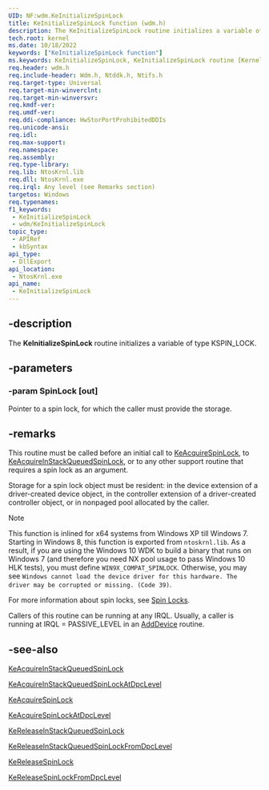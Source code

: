 ```yaml
---
UID: NF:wdm.KeInitializeSpinLock
title: KeInitializeSpinLock function (wdm.h)
description: The KeInitializeSpinLock routine initializes a variable of type KSPIN_LOCK.
tech.root: kernel
ms.date: 10/18/2022
keywords: ["KeInitializeSpinLock function"]
ms.keywords: KeInitializeSpinLock, KeInitializeSpinLock routine [Kernel-Mode Driver Architecture], k105_715eff59-827a-4d41-8e3a-2ce0d1f1181d.xml, kernel.keinitializespinlock, wdm/KeInitializeSpinLock
req.header: wdm.h
req.include-header: Wdm.h, Ntddk.h, Ntifs.h
req.target-type: Universal
req.target-min-winverclnt:
req.target-min-winversvr: 
req.kmdf-ver: 
req.umdf-ver: 
req.ddi-compliance: HwStorPortProhibitedDDIs
req.unicode-ansi: 
req.idl: 
req.max-support: 
req.namespace: 
req.assembly: 
req.type-library: 
req.lib: NtosKrnl.lib
req.dll: NtosKrnl.exe
req.irql: Any level (see Remarks section)
targetos: Windows
req.typenames: 
f1_keywords:
 - KeInitializeSpinLock
 - wdm/KeInitializeSpinLock
topic_type:
 - APIRef
 - kbSyntax
api_type:
 - DllExport
api_location:
 - NtosKrnl.exe
api_name:
 - KeInitializeSpinLock
---
```


## -description

The **KeInitializeSpinLock** routine initializes a variable of type KSPIN_LOCK.

## -parameters

### -param SpinLock [out]

Pointer to a spin lock, for which the caller must provide the storage.

## -remarks

This routine must be called before an initial call to [KeAcquireSpinLock](nf-wdm-keacquirespinlock.md), to [KeAcquireInStackQueuedSpinLock](nf-wdm-keacquireinstackqueuedspinlock.md), or to any other support routine that requires a spin lock as an argument.

Storage for a spin lock object must be resident: in the device extension of a driver-created device object, in the controller extension of a driver-created controller object, or in nonpaged pool allocated by the caller.

> [!NOTE]
> This function is inlined for x64 systems from Windows XP till Windows 7.
> Starting in Windows 8, this function is exported from `ntoskrnl.lib`. As a result, if you are using the Windows 10 WDK to build a binary that runs on Windows 7 (and therefore you need NX pool usage to pass Windows 10 HLK tests), you must define `WIN9X_COMPAT_SPINLOCK`.  Otherwise, you may see `Windows cannot load the device driver for this hardware. The driver may be corrupted or missing. (Code 39)`.

For more information about spin locks, see [Spin Locks](/windows-hardware/drivers/kernel/spin-locks).

Callers of this routine can be running at any IRQL. Usually, a caller is running at IRQL = PASSIVE_LEVEL in an [AddDevice](nc-wdm-driver_add_device.md) routine.

## -see-also

[KeAcquireInStackQueuedSpinLock](nf-wdm-keacquireinstackqueuedspinlock.md)

[KeAcquireInStackQueuedSpinLockAtDpcLevel](nf-wdm-keacquireinstackqueuedspinlockatdpclevel.md)

[KeAcquireSpinLock](nf-wdm-keacquirespinlock.md)

[KeAcquireSpinLockAtDpcLevel](nf-wdm-keacquirespinlockatdpclevel.md)

[KeReleaseInStackQueuedSpinLock](nf-wdm-kereleaseinstackqueuedspinlock.md)

[KeReleaseInStackQueuedSpinLockFromDpcLevel](nf-wdm-kereleaseinstackqueuedspinlockfromdpclevel.md)

[KeReleaseSpinLock](nf-wdm-kereleasespinlock.md)

[KeReleaseSpinLockFromDpcLevel](nf-wdm-kereleasespinlockfromdpclevel.md)
